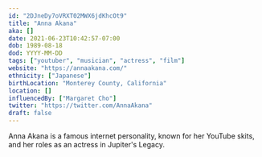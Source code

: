 ```yaml
---
id: "2DJneDy7oVRXT02MWX6jdKhcOt9"
title: "Anna Akana"
aka: []
date: 2021-06-23T10:42:57-07:00
dob: 1989-08-18
dod: YYYY-MM-DD
tags: ["youtuber", "musician", "actress", "film"]
website: "https://annaakana.com/"
ethnicity: ["Japanese"]
birthLocation: "Monterey County, California"
location: []
influencedBy: ["Margaret Cho"]
twitter: "https://twitter.com/AnnaAkana"
draft: false
---
```


Anna Akana is a famous internet personality, known for her YouTube skits, and
her roles as an actress in Jupiter's Legacy.
